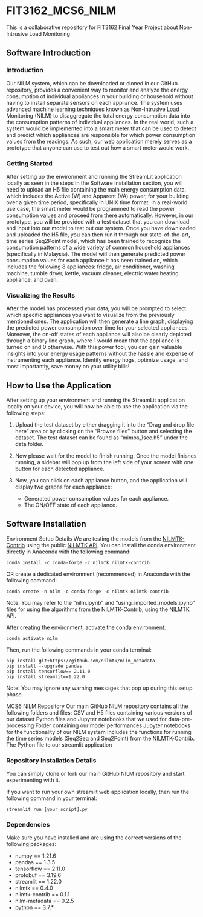 # FIT3162_MCS6_NILM
 This is a collaborative repository for FIT3162 Final Year Project about Non-Intrusive Load Monitoring

## Software Introduction

### Introduction

Our NILM system, which can be downloaded or cloned in our GitHub repository, provides a convenient way to monitor and analyze the energy consumption of individual appliances in your building or household without having to install separate sensors on each appliance. The system uses advanced machine learning techniques known as Non-Intrusive Load Monitoring (NILM) to disaggregate the total energy consumption data into the consumption patterns of individual appliances. In the real world, such a system would be implemented into a smart meter that can be used to detect and predict which appliances are responsible for which power consumption values from the readings. As such, our web application merely serves as a prototype that anyone can use to test out how a smart meter would work.

### Getting Started
After setting up the environment and running the StreamLit application locally as seen in the steps in the Software Installation section, you will need to upload an H5 file containing the main energy consumption data, which includes the Active (W) and Apparent (VA) power, for your building over a given time period, specifically in UNIX time format. In a real-world use case, the smart meter would be programmed to read the power consumption values and proceed from there automatically. However, in our prototype, you will be provided with a test dataset that you can download and input into our model to test out our system.
Once you have downloaded and uploaded the H5 file, you can then run it through our state-of-the-art, time series Seq2Point model, which has been trained to recognize the consumption patterns of a wide variety of common household appliances (specifically in Malaysia). The model will then generate predicted power consumption values for each appliance it has been trained on, which includes the following 8 appliances: fridge, air conditioner, washing machine, tumble dryer, kettle, vacuum cleaner, electric water heating appliance, and oven.

### Visualizing the Results
After the model has processed your data, you will be prompted to select which specific appliances you want to visualize from the previously mentioned ones. The application will then generate a line graph, displaying the predicted power consumption over time for your selected appliances. Moreover, the on-off states of each appliance will also be clearly depicted through a binary line graph, where 1 would mean that the appliance is turned on and 0 otherwise.
With this power tool, you can gain valuable insights into your energy usage patterns without the hassle and expense of instrumenting each appliance. Identify energy hogs, optimize usage, and most importantly, save money on your utility bills!

## How to Use the Application

After setting up your environment and running the StreamLit application locally on your device, you will now be able to use the application via the following steps:

1. Upload the test dataset by either dragging it into the “Drag and drop file here” area or by clicking on the “Browse files” button and selecting the dataset. The test dataset can be found as “mimos_1sec.h5” under the data folder.

2. Now please wait for the model to finish running. Once the model finishes running, a sidebar will pop up from the left side of your screen with one button for each detected appliance.

3. Now, you can click on each appliance button, and the application will display two graphs for each appliance:
    - Generated power consumption values for each appliance.
    - The ON/OFF state of each appliance.

## Software Installation

Environment Setup Details
We are testing the models from the [NILMTK-Contrib](https://github.com/nilmtk/nilmtk-contrib) using the public [NILMTK API](https://github.com/nilmtk/nilmtk). You can install the conda environment directly in Anaconda with the following command:
```
conda install -c conda-forge -c nilmtk nilmtk-contrib
```
OR create a dedicated environment (recommended) in Anaconda with the following command:
```
conda create -n nilm -c conda-forge -c nilmtk nilmtk-contrib
```
Note: You may refer to the “nilm.ipynb” and “using_imported_models.ipynb” files for using the algorithms from the NILMTK-Contrib, using the NILMTK API.

After creating the environment, activate the conda environment.
```
conda activate nilm
```

Then, run the following commands in your conda terminal:
```
pip install git+https://github.com/nilmtk/nilm_metadata
pip install --upgrade pandas
pip install tensorflow== 2.11.0 
pip install streamlit==1.22.0
```
Note: You may ignore any warning messages that pop up during this setup phase.

MCS6 NILM Repository
Our main GitHub NILM repository contains all the following folders and files:
CSV and H5 files containing various versions of our dataset
Python files and Jupyter notebooks that we used for data-pre-processing
Folder containing our model performances
Jupyter notebooks for the functionality of our NILM system
Includes the functions for running the time series models (Seq2Seq and Seq2Point) from the NILMTK-Contrib.
The Python file to our streamlit application

### Repository Installation Details
You can simply clone or fork our main GitHub NILM repository and start experimenting with it.

If you want to run your own streamlit web application locally, then run the following command in your terminal:
```
streamlit run [your_script].py
```

### Dependencies
Make sure you have installed and are using the correct versions of the following packages:
- numpy == 1.21.6 
- pandas == 1.3.5 
- tensorflow == 2.11.0 
- protobuf == 3.19.6 
- streamlit == 1.22.0 
- nilmtk == 0.4.0 
- nilmtk-contrib == 0.1.1 
- nilm-metadata == 0.2.5 
- python == 3.7.*


